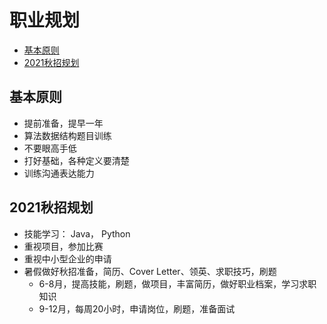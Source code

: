 # 职业规划 <!-- omit in toc -->

- [基本原则](#基本原则)
- [2021秋招规划](#2021秋招规划)

## 基本原则

* 提前准备，提早一年
* 算法数据结构题目训练
* 不要眼高手低
* 打好基础，各种定义要清楚
* 训练沟通表达能力

## 2021秋招规划

* 技能学习： Java， Python
* 重视项目，参加比赛
* 重视中小型企业的申请
* 暑假做好秋招准备，简历、Cover Letter、领英、求职技巧，刷题
  * 6-8月，提高技能，刷题，做项目，丰富简历，做好职业档案，学习求职知识
  * 9-12月，每周20小时，申请岗位，刷题，准备面试